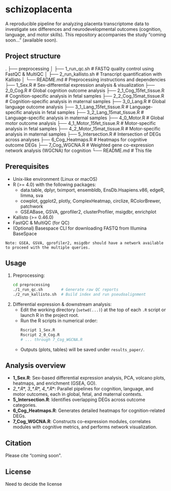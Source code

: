 # schizoplacenta

A reproducible pipeline for analyzing placenta transcriptome data to investigate sex differences and neurodevelopmental outcomes (cognition, language, and motor skills). This repository accompanies the study “coming soon...” (available soon).

Project structure
-----------------
.
├── preprocessing
│   ├── 1_run_qc.sh          # FASTQ quality control using FastQC & MultiQC
│   ├── 2_run_kallisto.sh    # Transcript quantification with Kallisto
│   └── README.md            # Preprocessing instructions and dependencies
├── 1_Sex.R                  # Sex-differential expression analysis & visualization
├── 2_0_Cog.R                # Global cognition outcome analysis
├── 2_1_Cog_15fet_tissue.R   # Cognition-specific analysis in fetal samples
├── 2_2_Cog_15mat_tissue.R   # Cognition-specific analysis in maternal samples
├── 3_0_Lang.R               # Global language outcome analysis
├── 3_1_Lang_15fet_tissue.R  # Language-specific analysis in fetal samples
├── 3_2_Lang_15mat_tissue.R  # Language-specific analysis in maternal samples
├── 4_0_Motor.R              # Global motor outcome analysis
├── 4_1_Motor_15fet_tissue.R # Motor-specific analysis in fetal samples
├── 4_2_Motor_15mat_tissue.R # Motor-specific analysis in maternal samples
├── 5_Intersection.R         # Intersection of DEGs across analyses
├── 6_Cog_Heatmaps.R         # Heatmaps for cognitive outcome DEGs
├── 7_Cog_WGCNA.R            # Weighted gene co-expression network analysis (WGCNA) for cognition
└── README.md                # This file

Prerequisites
-------------
- Unix-like environment (Linux or macOS)
- R (>= 4.0) with the following packages:
  - data.table, dplyr, tximport, ensembldb, EnsDb.Hsapiens.v86, edgeR, limma, sva
  - cowplot, ggplot2, plotly, ComplexHeatmap, circlize, RColorBrewer, patchwork
  - GSEABase, GSVA, gprofiler2, clusterProfiler, msigdbr, enrichplot
- Kallisto (>= 0.46.0)
- FastQC & MultiQC (for QC)
- (Optional) Basespace CLI for downloading FASTQ from Illumina BaseSpace

`Note: GSEA, GSVA, gprofiler2, msigdbr should have a network available to proceed with the multiple queries.`

Usage
-----
1. Preprocessing:
   ```bash
   cd preprocessing
   ./1_run_qc.sh        # Generate raw QC reports
   ./2_run_kallisto.sh  # Build index and run pseudoalignment
   ```
2. Differential expression & downstream analysis:
   - Edit the working directory (`setwd(...)`) at the top of each `.R` script or launch R in the project root.
   - Run the R scripts in numerical order:
     ```bash
     Rscript 1_Sex.R
     Rscript 2_0_Cog.R
     # ... through 7_Cog_WGCNA.R
     ```
   - Outputs (plots, tables) will be saved under `results_paper/`.

Analysis overview
-----------------
- **1_Sex.R**: Sex-based differential expression analysis, PCA, volcano plots, heatmaps, and enrichment (GSEA, GO).
- **2*_*.R**, **3*_*.R**, **4*_*.R**: Parallel pipelines for cognition, language, and motor outcomes, each in global, fetal, and maternal contexts.
- **5_Intersection.R**: Identifies overlapping DEGs across outcome categories.
- **6_Cog_Heatmaps.R**: Generates detailed heatmaps for cognition-related DEGs.
- **7_Cog_WGCNA.R**: Constructs co-expression modules, correlates modules with cognitive metrics, and performs network visualization.

Citation
--------
Please cite “coming soon". 

License
-------
Need to decide the license
